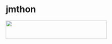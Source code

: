 # jmthon

<p align="left"><a href="https://heroku.com/deploy?template=https://github.com/hdosh2/roz"> <img src="https://img.shields.io/badge/Deploy%20To%20Heroku-purple?style=for-the-badge&logo=heroku" width="320" height="58.45"/></a></p>
